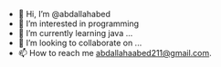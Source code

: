 - 👋 Hi, I’m @abdallahabed
- 👀 I’m interested in programming 
- 🌱 I’m currently learning java ...
- 💞️ I’m looking to collaborate on ...
- 📫 How to reach me abdallahaabed211@gmail.com.

<!---
abdallahabed/abdallahabed is a ✨ special ✨ repository because its `README.md` (this file) appears on your GitHub profile.
You can click the Preview link to take a look at your changes.
--->
